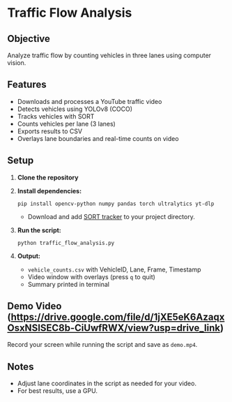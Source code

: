 # Traffic Flow Analysis

## Objective

Analyze traffic flow by counting vehicles in three lanes using computer vision.

## Features

- Downloads and processes a YouTube traffic video
- Detects vehicles using YOLOv8 (COCO)
- Tracks vehicles with SORT
- Counts vehicles per lane (3 lanes)
- Exports results to CSV
- Overlays lane boundaries and real-time counts on video

## Setup

1. **Clone the repository**
2. **Install dependencies:**

   ```
   pip install opencv-python numpy pandas torch ultralytics yt-dlp
   ```

   - Download and add [SORT tracker](https://github.com/abewley/sort) to your project directory.

3. **Run the script:**

   ```
   python traffic_flow_analysis.py
   ```

4. **Output:**
   - `vehicle_counts.csv` with VehicleID, Lane, Frame, Timestamp
   - Video window with overlays (press `q` to quit)
   - Summary printed in terminal

## Demo Video (https://drive.google.com/file/d/1jXE5eK6AzaqxOsxNSISEC8b-CiUwfRWX/view?usp=drive_link)

Record your screen while running the script and save as `demo.mp4`.

## Notes

- Adjust lane coordinates in the script as needed for your video.
- For best results, use a GPU.
